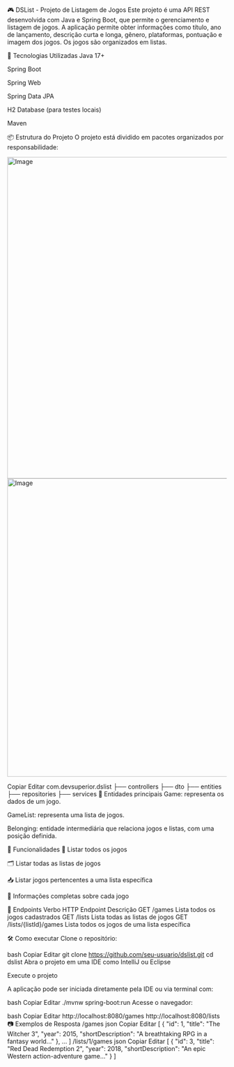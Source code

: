 🎮 DSList - Projeto de Listagem de Jogos
Este projeto é uma API REST desenvolvida com Java e Spring Boot, que permite o gerenciamento e listagem de jogos. A aplicação permite obter informações como título, ano de lançamento, descrição curta e longa, gênero, plataformas, pontuação e imagem dos jogos. Os jogos são organizados em listas.

🚀 Tecnologias Utilizadas
Java 17+

Spring Boot

Spring Web

Spring Data JPA

H2 Database (para testes locais)

Maven

📦 Estrutura do Projeto
O projeto está dividido em pacotes organizados por responsabilidade:

<img width="938" height="737" alt="Image" src="https://github.com/user-attachments/assets/77a988b3-526a-4512-abec-53dfc1c7ad09" />


<img width="909" height="684" alt="Image" src="https://github.com/user-attachments/assets/22289ddf-b1db-4715-ad4c-b4731227afbf" />

Copiar
Editar
com.devsuperior.dslist
├── controllers
├── dto
├── entities
├── repositories
├── services
🧩 Entidades principais
Game: representa os dados de um jogo.

GameList: representa uma lista de jogos.

Belonging: entidade intermediária que relaciona jogos e listas, com uma posição definida.

📌 Funcionalidades
🔎 Listar todos os jogos

🗂️ Listar todas as listas de jogos

📥 Listar jogos pertencentes a uma lista específica

🧾 Informações completas sobre cada jogo

📡 Endpoints
Verbo HTTP	Endpoint	Descrição
GET	/games	Lista todos os jogos cadastrados
GET	/lists	Lista todas as listas de jogos
GET	/lists/{listId}/games	Lista todos os jogos de uma lista específica

🛠️ Como executar
Clone o repositório:

bash
Copiar
Editar
git clone https://github.com/seu-usuario/dslist.git
cd dslist
Abra o projeto em uma IDE como IntelliJ ou Eclipse

Execute o projeto

A aplicação pode ser iniciada diretamente pela IDE ou via terminal com:

bash
Copiar
Editar
./mvnw spring-boot:run
Acesse o navegador:

bash
Copiar
Editar
http://localhost:8080/games
http://localhost:8080/lists
📷 Exemplos de Resposta
/games
json
Copiar
Editar
[
  {
    "id": 1,
    "title": "The Witcher 3",
    "year": 2015,
    "shortDescription": "A breathtaking RPG in a fantasy world..."
  },
  ...
]
/lists/1/games
json
Copiar
Editar
[
  {
    "id": 3,
    "title": "Red Dead Redemption 2",
    "year": 2018,
    "shortDescription": "An epic Western action-adventure game..."
  }
]
